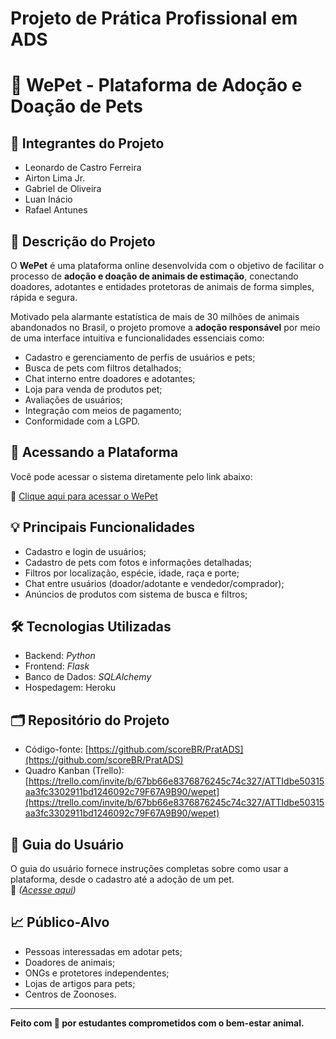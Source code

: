 # Projeto de Prática Profissional em ADS
# 🐾 WePet - Plataforma de Adoção e Doação de Pets

## 👥 Integrantes do Projeto
- Leonardo de Castro Ferreira 
- Airton Lima Jr.
- Gabriel de Oliveira 
- Luan Inácio 
- Rafael Antunes


## 📌 Descrição do Projeto
O **WePet** é uma plataforma online desenvolvida com o objetivo de facilitar o processo de **adoção e doação de animais de estimação**, conectando doadores, adotantes e entidades protetoras de animais de forma simples, rápida e segura.

Motivado pela alarmante estatística de mais de 30 milhões de animais abandonados no Brasil, o projeto promove a **adoção responsável** por meio de uma interface intuitiva e funcionalidades essenciais como:

- Cadastro e gerenciamento de perfis de usuários e pets;
- Busca de pets com filtros detalhados;
- Chat interno entre doadores e adotantes;
- Loja para venda de produtos pet;
- Avaliações de usuários;
- Integração com meios de pagamento;
- Conformidade com a LGPD.

## 🚀 Acessando a Plataforma

Você pode acessar o sistema diretamente pelo link abaixo:

🔗 [Clique aqui para acessar o WePet](https://wepett-8f064e4d70fc.herokuapp.com/)

## 💡 Principais Funcionalidades
- Cadastro e login de usuários;
- Cadastro de pets com fotos e informações detalhadas;
- Filtros por localização, espécie, idade, raça e porte;
- Chat entre usuários (doador/adotante e vendedor/comprador);
- Anúncios de produtos com sistema de busca e filtros;

## 🛠 Tecnologias Utilizadas
- Backend: *Python*
- Frontend: *Flask*
- Banco de Dados: *SQLAlchemy*
- Hospedagem: Heroku

## 🗂 Repositório do Projeto
- Código-fonte: [https://github.com/scoreBR/PratADS](https://github.com/scoreBR/PratADS)
- Quadro Kanban (Trello): [https://trello.com/invite/b/67bb66e8376876245c74c327/ATTIdbe50315aa3fc3302911bd1246092c79F67A9B90/wepet](https://trello.com/invite/b/67bb66e8376876245c74c327/ATTIdbe50315aa3fc3302911bd1246092c79F67A9B90/wepet)

## 📘 Guia do Usuário
O guia do usuário fornece instruções completas sobre como usar a plataforma, desde o cadastro até a adoção de um pet.  
📄 *([Acesse aqui](https://drive.google.com/file/d/1BvLwPVg_oxNYkK9y4KyN6XD-OMKqqIok/view?usp=sharing))*

## 📈 Público-Alvo
- Pessoas interessadas em adotar pets;
- Doadores de animais;
- ONGs e protetores independentes;
- Lojas de artigos para pets;
- Centros de Zoonoses.
---

**Feito com 💙 por estudantes comprometidos com o bem-estar animal.**
